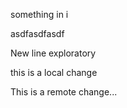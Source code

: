 something in i

asdfasdfasdf

New line exploratory

this is a local change

This is a remote change...
